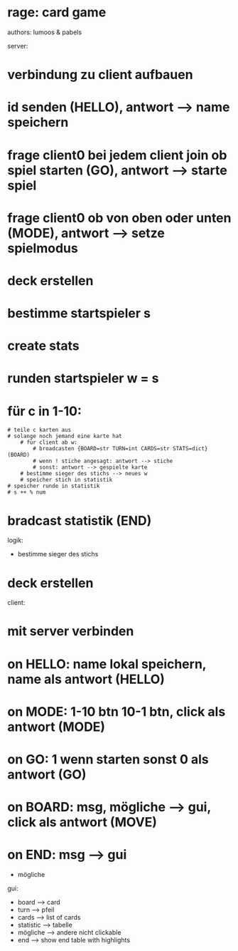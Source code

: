 # rage: card game
authors: lumoos & pabels

server:
# verbindung zu client aufbauen
# id senden (HELLO), antwort --> name speichern
# frage client0 bei jedem client join ob spiel starten (GO), antwort --> starte spiel
# frage client0 ob von oben oder unten (MODE), antwort --> setze spielmodus
# deck erstellen
# bestimme startspieler s
# create stats
# runden startspieler w = s
# für c in 1-10:
	# teile c karten aus
	# solange noch jemand eine karte hat
		# für client ab w:
			# broadcasten {BOARD=str TURN=int CARDS=str STATS=dict} (BOARD)
			# wenn ! stiche angesagt: antwort --> stiche 
			# sonst: antwort --> gespielte karte
		# bestimme sieger des stichs --> neues w
		# speicher stich in statistik
	# speicher runde in statistik
	# s ++ % num
# bradcast statistik (END)


logik:
- bestimme sieger des stichs
# deck erstellen



client:
# mit server verbinden
# on HELLO: name lokal speichern, name als antwort (HELLO)
# on MODE: 1-10 btn 10-1 btn, click als antwort (MODE)
# on GO: 1 wenn starten sonst 0 als antwort (GO)
# on BOARD: msg, mögliche --> gui, click als antwort (MOVE)
# on END: msg --> gui
- mögliche


gui:
- board --> card
- turn --> pfeil
- cards --> list of cards
- statistic --> tabelle
- mögliche --> andere nicht clickable
- end --> show end table with highlights

